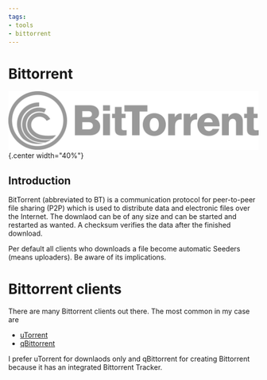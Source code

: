 ```yaml
---
tags:
- tools
- bittorrent
---
```

#  Bittorrent

![](img/logo.svg){.center width="40%"}

## Introduction

BitTorrent (abbreviated to BT) is a communication protocol for peer-to-peer file sharing (P2P) which is used to distribute data and electronic files over the Internet. The downlaod can be of any size and can be started and restarted as wanted. A checksum verifies the data after the finished download.

Per default all clients who downloads a file become automatic Seeders (means uploaders). Be aware of its implications.

# Bittorrent clients

There are many Bittorrent clients out there. The most common in my case are

- [uTorrent](https://www.utorrent.com/)
- [qBittorrent](https://www.qbittorrent.org/)

I prefer uTorrent for downlaods only and qBittorrent for creating Bittorrent because it has an integrated Bittorrent Tracker.

